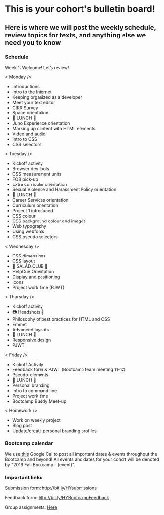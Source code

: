# This is your cohort's bulletin board! 
## Here is where we will post the weekly schedule, review topics for texts, and anything else we need you to know

### Schedule
Week 1: Welcome! Let’s review!

< Monday /> 
* Introductions
* Intro to the Internet
* Keeping organized as a developer
* Meet your text editor
* CIRR Survey
* Space orientation
* 🍴 LUNCH 🍴
* Juno Experience orientation
* Marking up content with HTML elements
* Video and audio
* Intro to CSS
* CSS selectors

< Tuesday /> 
* Kickoff activity
* Browser dev tools
* CSS measurement units
* FOB pick-up
* Extra curricular orientation
* Sexual Violence and Harassment Policy orientation
* 🍴 LUNCH 🍴
* Career Services orientation
* Curriculum orientation
* Project 1 introduced
* CSS colour
* CSS background colour and images
* Web typography
* Using webfonts
* CSS pseudo selectors

< Wednesday /> 
* CSS dimensions
* CSS layout
* 🥗 SALAD CLUB 🥗
* HelpCue Orientation
* Display and positioning
* Icons
* Project work time (PJWT)

< Thursday /> 
* Kickoff activity
* 📷 Headshots 📸
* Philosophy of best practices for HTML and CSS 
* Emmet
* Advanced layouts
* 🍴 LUNCH 🍴
* Responsive design
* PJWT

< Friday />
* Kickoff Activity
* Feedback form & PJWT (Bootcamp team meeting 11-12)
* Pseudo-elements
* 🍴 LUNCH 🍴
* Personal branding
* Intro to command line
* Project work time
* Bootcamp Buddy Meet-up

< Homework />
* Work on weekly project
* Blog post
* Update/create personal branding profiles

### Bootcamp calendar
We use [this](https://calendar.google.com/calendar/embed?src=hackeryou.com_ckj6930nr6kraakaisos09cccs%40group.calendar.google.com&ctz=America%2FToronto) Google Cal to post all important dates & events throughout the Bootcamp and beyond! All events and dates for your cohort will be denoted by "2019 Fall Bootcamp - (event)".

### Important links
Submission form: http://bit.ly/HYsubmissions

Feedback form: http://bit.ly/HYBootcampFeedback

Group assignments: [Here](https://docs.google.com/spreadsheets/d/12P9pcvsRTf7Qek_FYETltPLghetwuyy5epxRaxqRns4/edit#gid=1112317742)

